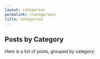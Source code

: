 ```yaml
---
layout: categories
permalink: /categories/
title: Categories
---
```

## Posts by Category
Here is a list of posts, grouped by category: